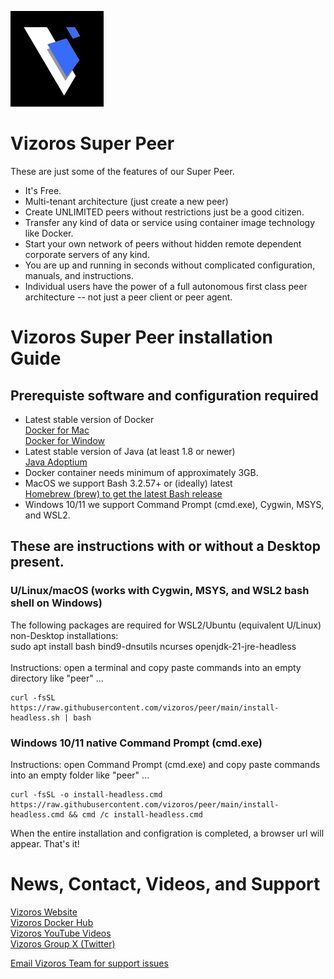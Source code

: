![](images/vizoros-logo-smaller.png)
# Vizoros Super Peer
These are just some of the features of our Super Peer.
+ It's Free.
+ Multi-tenant architecture (just create a new peer)
+ Create UNLIMITED peers without restrictions just be a good citizen.
+ Transfer any kind of data or service using container image technology like Docker.
+ Start your own network of peers without hidden remote dependent corporate servers of any kind.
+ You are up and running in seconds without complicated configuration, manuals, and instructions.
+ Individual users have the power of a full autonomous first class peer architecture -- not just a peer client or peer agent.

# Vizoros Super Peer installation Guide #

## Prerequiste software and configuration required
- Latest stable version of Docker<br>
  [Docker for Mac](https://docs.docker.com/desktop/install/mac-install/)<br>
  [Docker for Window](https://docs.docker.com/desktop/install/windows-install/)<br>
- Latest stable version of Java (at least 1.8 or newer)<br>
  [Java Adoptium](https://adoptium.net/temurin/releases/)<br>
- Docker container needs minimum of approximately 3GB.  
- MacOS we support Bash 3.2.57+ or (ideally) latest<br>
  [Homebrew (brew) to get the latest Bash release](https://brew.sh/)<br>
- Windows 10/11 we support Command Prompt (cmd.exe), Cygwin, MSYS, and WSL2.

## These are instructions with or without a Desktop present.

### U/Linux/macOS (works with Cygwin, MSYS, and WSL2 bash shell on Windows)<br>
The following packages are required for WSL2/Ubuntu (equivalent U/Linux) non-Desktop installations:<br>
sudo apt install bash bind9-dnsutils ncurses openjdk-21-jre-headless<br><br>
Instructions: open a terminal and copy paste commands into an empty directory like "peer" ...
```
curl -fsSL https://raw.githubusercontent.com/vizoros/peer/main/install-headless.sh | bash
```
### Windows 10/11 native Command Prompt (cmd.exe)
Instructions: open Command Prompt (cmd.exe) and copy paste commands into an empty folder like "peer" ...
```
curl -fsSL -o install-headless.cmd https://raw.githubusercontent.com/vizoros/peer/main/install-headless.cmd && cmd /c install-headless.cmd
```
When the entire installation and configration is completed, a browser url will appear.
That's it!

# News, Contact, Videos, and Support
[Vizoros Website](https://bit.ly/vzos-website)<br>
[Vizoros Docker Hub](https://bit.ly/vzos-docker)<br>
[Vizoros YouTube Videos](https://bit.ly/vzos-youtube)<br>
[Vizoros Group X (Twitter)](https://bit.ly/vzos-twitter)<br>

[Email Vizoros Team for support issues](mailto:vizoros.issues@gmail.com?subject=[Super%20Peer]%20GitHub%20Instructions)
